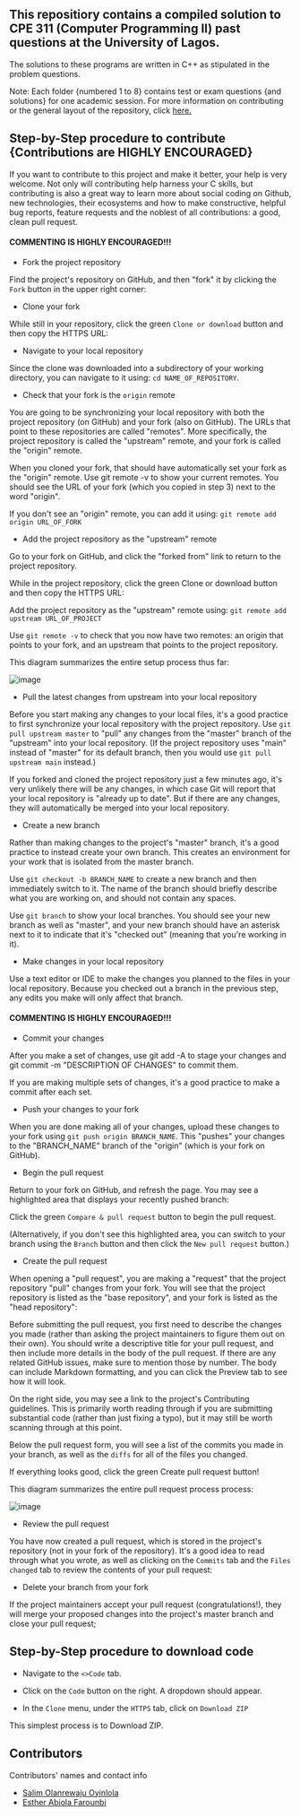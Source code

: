 ## This repositiory contains a compiled solution to CPE 311 (Computer Programming II) past questions at the University of Lagos. 

The solutions to these programs are written in C++ as stipulated in the problem questions. 

Note: Each folder {numbered 1 to 8} contains test or exam questions {and solutions} for one academic session. For more information on contributing or the general layout of the repository, click [here.](https://wa.me/+2349029118927)


## Step-by-Step procedure to contribute {Contributions are HIGHLY ENCOURAGED}

If you want to contribute to this project and make it better, your help is very welcome. Not only will contributing help harness your C skills, but contributing is also a great way to learn more about social coding on Github, new technologies, their ecosystems and how to make constructive, helpful bug reports, feature requests and the noblest of all contributions: a good, clean pull request.

#### COMMENTING IS HIGHLY ENCOURAGED!!!

* Fork the project repository

Find the project's repository on GitHub, and then "fork" it by clicking the  `Fork` button in the upper right corner:

* Clone your fork

While still in your repository, click the green `Clone or download` button and then copy the HTTPS URL:

*  Navigate to your local repository

Since the clone was downloaded into a subdirectory of your working directory, you can navigate to it using: `cd NAME_OF_REPOSITORY`.

* Check that your fork is the `origin` remote

You are going to be synchronizing your local repository with both the project repository (on GitHub) and your fork (also on GitHub). The URLs that point to these repositories are called "remotes". More specifically, the project repository is called the "upstream" remote, and your fork is called the "origin" remote.

When you cloned your fork, that should have automatically set your fork as the "origin" remote. Use git remote -v to show your current remotes. You should see the URL of your fork (which you copied in step 3) next to the word "origin".

If you don't see an "origin" remote, you can add it using: `git remote add origin URL_OF_FORK`

*  Add the project repository as the "upstream" remote

Go to your fork on GitHub, and click the "forked from" link to return to the project repository.

While in the project repository, click the green Clone or download button and then copy the HTTPS URL:

Add the project repository as the "upstream" remote using: `git remote add upstream URL_OF_PROJECT`

Use `git remote -v` to check that you now have two remotes: an origin that points to your fork, and an upstream that points to the project repository.

This diagram summarizes the entire setup process thus far:

![image](https://user-images.githubusercontent.com/64667212/155080697-283cf279-056c-4ec7-8898-7eabf10b114c.png)

* Pull the latest changes from upstream into your local repository

Before you start making any changes to your local files, it's a good practice to first synchronize your local repository with the project repository. Use `git pull upstream master` to "pull" any changes from the "master" branch of the "upstream" into your local repository. (If the project repository uses "main" instead of "master" for its default branch, then you would use `git pull upstream main` instead.)

If you forked and cloned the project repository just a few minutes ago, it's very unlikely there will be any changes, in which case Git will report that your local repository is "already up to date". But if there are any changes, they will automatically be merged into your local repository.

* Create a new branch

Rather than making changes to the project's "master" branch, it's a good practice to instead create your own branch. This creates an environment for your work that is isolated from the master branch.

Use `git checkout -b BRANCH_NAME` to create a new branch and then immediately switch to it. The name of the branch should briefly describe what you are working on, and should not contain any spaces.

Use `git branch` to show your local branches. You should see your new branch as well as "master", and your new branch should have an asterisk next to it to indicate that it's "checked out" (meaning that you're working in it).

* Make changes in your local repository

Use a text editor or IDE to make the changes you planned to the files in your local repository. Because you checked out a branch in the previous step, any edits you make will only affect that branch.

#### COMMENTING IS HIGHLY ENCOURAGED!!!

* Commit your changes

After you make a set of changes, use git add -A to stage your changes and git commit -m "DESCRIPTION OF CHANGES" to commit them.

If you are making multiple sets of changes, it's a good practice to make a commit after each set.

* Push your changes to your fork

When you are done making all of your changes, upload these changes to your fork using `git push origin BRANCH_NAME`. This "pushes" your changes to the "BRANCH_NAME" branch of the "origin" (which is your fork on GitHub).

* Begin the pull request

Return to your fork on GitHub, and refresh the page. You may see a highlighted area that displays your recently pushed branch:

Click the green `Compare & pull request` button to begin the pull request.

(Alternatively, if you don't see this highlighted area, you can switch to your branch using the `Branch` button and then click the `New pull request` button.)

*  Create the pull request

When opening a "pull request", you are making a "request" that the project repository "pull" changes from your fork. You will see that the project repository is listed as the "base repository", and your fork is listed as the "head repository":

Before submitting the pull request, you first need to describe the changes you made (rather than asking the project maintainers to figure them out on their own). You should write a descriptive title for your pull request, and then include more details in the body of the pull request. If there are any related GitHub issues, make sure to mention those by number. The body can include Markdown formatting, and you can click the Preview tab to see how it will look.

On the right side, you may see a link to the project's Contributing guidelines. This is primarily worth reading through if you are submitting substantial code (rather than just fixing a typo), but it may still be worth scanning through at this point.

Below the pull request form, you will see a list of the commits you made in your branch, as well as the `diffs` for all of the files you changed.

If everything looks good, click the green Create pull request button!

This diagram summarizes the entire pull request process process:

![image](https://user-images.githubusercontent.com/64667212/155081709-f9d619c8-024b-456c-8cdb-a836d61a0e14.png)

* Review the pull request

You have now created a pull request, which is stored in the project's repository (not in your fork of the repository). It's a good idea to read through what you wrote, as well as clicking on the `Commits` tab and the `Files changed` tab to review the contents of your pull request:

* Delete your branch from your fork

If the project maintainers accept your pull request (congratulations!), they will merge your proposed changes into the project's master branch and close your pull request;

## Step-by-Step procedure to download code

* Navigate to the `<>Code` tab.

* Click on the `Code` button on the right. A dropdown should appear.

* In the `Clone` menu, under the `HTTPS` tab, click on `Download ZIP`

This simplest process is to Download ZIP.

## Contributors

Contributors' names and contact info

* [Salim Olanrewaju Oyinlola](https://twitter.com/SalimOpines)
* [Esther Abiola Farounbi](https://twitter.com/abiolaEsther_) 


